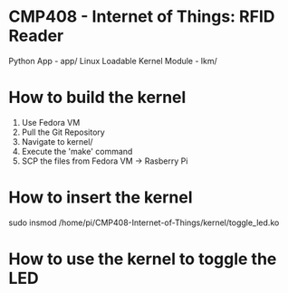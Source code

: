 # CMP408 - Internet of Things: RFID Reader
Python App - app/
Linux Loadable Kernel Module - lkm/


# How to build the kernel
1. Use Fedora VM
2. Pull the Git Repository
3. Navigate to kernel/
4. Execute the 'make' command
5. SCP the files from Fedora VM -> Rasberry Pi

# How to insert the kernel
sudo insmod /home/pi/CMP408-Internet-of-Things/kernel/toggle_led.ko

# How to use the kernel to toggle the LED
